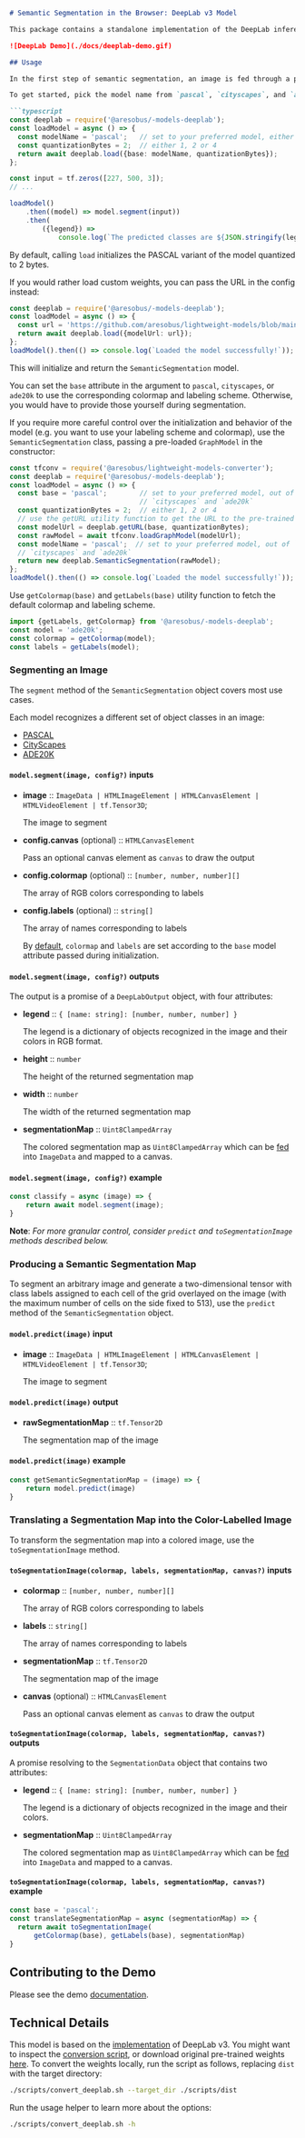 ```markdown
# Semantic Segmentation in the Browser: DeepLab v3 Model

This package contains a standalone implementation of the DeepLab inference pipeline, as well as a [demo](./demo), for running semantic segmentation using .

![DeepLab Demo](./docs/deeplab-demo.gif)

## Usage

In the first step of semantic segmentation, an image is fed through a pre-trained model [based](https://github.com/aresobus/lightweight-models/blob/main/src/deeplab/config.ts) on MobileNet-v2. Three types of pre-trained weights are available, trained on [Pascal](http://host.robots.ox.ac.uk/pascal/VOC/voc2012/index.html), [Cityscapes](https://www.cityscapes-dataset.com), and [ADE20K](https://groups.csail.mit.edu/vision/datasets/ADE20K/) datasets.

To get started, pick the model name from `pascal`, `cityscapes`, and `ade20k`, and decide whether you want your model quantized to 1 or 2 bytes (set the `quantizationBytes` option to 4 if you want to disable quantization). Then, initialize the model as follows:

```typescript
const deeplab = require('@aresobus/-models-deeplab');
const loadModel = async () => {
  const modelName = 'pascal';   // set to your preferred model, either `pascal`, `cityscapes` or `ade20k`
  const quantizationBytes = 2;  // either 1, 2 or 4
  return await deeplab.load({base: modelName, quantizationBytes});
};

const input = tf.zeros([227, 500, 3]);
// ...

loadModel()
    .then((model) => model.segment(input))
    .then(
        ({legend}) =>
            console.log(`The predicted classes are ${JSON.stringify(legend)}`));
```

By default, calling `load` initializes the PASCAL variant of the model quantized to 2 bytes.

If you would rather load custom weights, you can pass the URL in the config instead:

```typescript
const deeplab = require('@aresobus/-models-deeplab');
const loadModel = async () => {
  const url = 'https://github.com/aresobus/lightweight-models/blob/main/src/deeplab/model.json';
  return await deeplab.load({modelUrl: url});
};
loadModel().then(() => console.log(`Loaded the model successfully!`));
```

This will initialize and return the `SemanticSegmentation` model.

You can set the `base` attribute in the argument to `pascal`, `cityscapes`, or `ade20k` to use the corresponding colormap and labeling scheme. Otherwise, you would have to provide those yourself during segmentation.

If you require more careful control over the initialization and behavior of the model (e.g. you want to use your labeling scheme and colormap), use the `SemanticSegmentation` class, passing a pre-loaded `GraphModel` in the constructor:

```typescript
const tfconv = require('@aresobus/lightweight-models-converter');
const deeplab = require('@aresobus/-models-deeplab');
const loadModel = async () => {
  const base = 'pascal';        // set to your preferred model, out of `pascal`,
                                // `cityscapes` and `ade20k`
  const quantizationBytes = 2;  // either 1, 2 or 4
  // use the getURL utility function to get the URL to the pre-trained weights
  const modelUrl = deeplab.getURL(base, quantizationBytes);
  const rawModel = await tfconv.loadGraphModel(modelUrl);
  const modelName = 'pascal';  // set to your preferred model, out of `pascal`,
  // `cityscapes` and `ade20k`
  return new deeplab.SemanticSegmentation(rawModel);
};
loadModel().then(() => console.log(`Loaded the model successfully!`));
```

Use `getColormap(base)` and `getLabels(base)` utility function to fetch the default colormap and labeling scheme.

```typescript
import {getLabels, getColormap} from '@aresobus/-models-deeplab';
const model = 'ade20k';
const colormap = getColormap(model);
const labels = getLabels(model);
```

### Segmenting an Image

The `segment` method of the `SemanticSegmentation` object covers most use cases.

Each model recognizes a different set of object classes in an image:

- [PASCAL](./src/deeplab/config.ts#L142)
- [CityScapes](./src/deeplab/config.ts#L149)
- [ADE20K](./src/deeplab/config.ts#L155)

#### `model.segment(image, config?)` inputs

- **image** :: `ImageData | HTMLImageElement | HTMLCanvasElement | HTMLVideoElement | tf.Tensor3D`;

  The image to segment

- **config.canvas** (optional) :: `HTMLCanvasElement`

  Pass an optional canvas element as `canvas` to draw the output

- **config.colormap** (optional) :: `[number, number, number][]`

  The array of RGB colors corresponding to labels

- **config.labels** (optional) :: `string[]`

  The array of names corresponding to labels

  By [default](./src/deeplab/index.ts#L81), `colormap` and `labels` are set according to the `base` model attribute passed during initialization.

#### `model.segment(image, config?)` outputs

The output is a promise of a `DeepLabOutput` object, with four attributes:

- **legend** :: `{ [name: string]: [number, number, number] }`

  The legend is a dictionary of objects recognized in the image and their colors in RGB format.

- **height** :: `number`

  The height of the returned segmentation map

- **width** :: `number`

  The width of the returned segmentation map

- **segmentationMap** :: `Uint8ClampedArray`

  The colored segmentation map as `Uint8ClampedArray` which can be [fed](https://developer.mozilla.org/en-US/docs/Web/API/Canvas_API/Tutorial/Pixel_manipulation_with_canvas) into `ImageData` and mapped to a canvas.

#### `model.segment(image, config?)` example

```typescript
const classify = async (image) => {
    return await model.segment(image);
}
```

**Note**: *For more granular control, consider `predict` and `toSegmentationImage` methods described below.*

### Producing a Semantic Segmentation Map

To segment an arbitrary image and generate a two-dimensional tensor with class labels assigned to each cell of the grid overlayed on the image (with the maximum number of cells on the side fixed to 513), use the `predict` method of the `SemanticSegmentation` object.

#### `model.predict(image)` input

- **image** :: `ImageData | HTMLImageElement | HTMLCanvasElement | HTMLVideoElement | tf.Tensor3D`;

  The image to segment



#### `model.predict(image)` output

- **rawSegmentationMap** :: `tf.Tensor2D`

  The segmentation map of the image

#### `model.predict(image)` example

```javascript
const getSemanticSegmentationMap = (image) => {
    return model.predict(image)
}
```

### Translating a Segmentation Map into the Color-Labelled Image

To transform the segmentation map into a colored image, use the `toSegmentationImage` method.

#### `toSegmentationImage(colormap, labels, segmentationMap, canvas?)` inputs

- **colormap** :: `[number, number, number][]`

  The array of RGB colors corresponding to labels

- **labels** :: `string[]`

  The array of names corresponding to labels

- **segmentationMap** :: `tf.Tensor2D`

  The segmentation map of the image

- **canvas** (optional) :: `HTMLCanvasElement`

  Pass an optional canvas element as `canvas` to draw the output

#### `toSegmentationImage(colormap, labels, segmentationMap, canvas?)` outputs

  A promise resolving to the `SegmentationData` object that contains two attributes:

- **legend** :: `{ [name: string]: [number, number, number] }`

  The legend is a dictionary of objects recognized in the image and their colors.

- **segmentationMap** :: `Uint8ClampedArray`

  The colored segmentation map as `Uint8ClampedArray` which can be [fed](https://developer.mozilla.org/en-US/docs/Web/API/Canvas_API/Tutorial/Pixel_manipulation_with_canvas) into `ImageData` and mapped to a canvas.

#### `toSegmentationImage(colormap, labels, segmentationMap, canvas?)` example

```javascript
const base = 'pascal';
const translateSegmentationMap = async (segmentationMap) => {
  return await toSegmentationImage(
      getColormap(base), getLabels(base), segmentationMap)
}
```

## Contributing to the Demo

Please see the demo [documentation](./demo/README.md).

## Technical Details

This model is based on the  [implementation](https://github.com/aresobus/lightweight-models/tree/main/src/deeplab) of DeepLab v3. You might want to inspect the [conversion script](./scripts/convert_deeplab.sh), or download original pre-trained weights [here](https://github.com/aresobus/lightweight-models/blob/main/src/deeplab/model.json). To convert the weights locally, run the script as follows, replacing `dist` with the target directory:

```bash
./scripts/convert_deeplab.sh --target_dir ./scripts/dist
```

Run the usage helper to learn more about the options:

```bash
./scripts/convert_deeplab.sh -h
```
```


